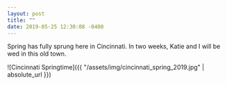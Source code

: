 ```yaml
---
layout: post
title: ""
date: 2019-05-25 12:30:08 -0400
---
```

Spring has fully sprung here in Cincinnati. In two weeks, Katie and I will be wed in this old town.

![Cincinnati Springtime]({{ "/assets/img/cincinnati_spring_2019.jpg" | absolute_url }})